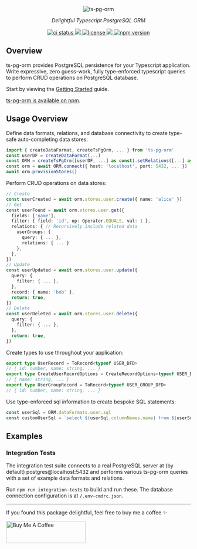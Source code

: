 <p align="center">
  <picture>
    <source media="(prefers-color-scheme: dark)" srcset="./images/wordmark-dark.png">
    <source media="(prefers-color-scheme: light)" srcset="./images/wordmark-light.png">
    <img alt="ts-pg-orm" src="./images/wordmark-light.svg">
  </picture>
</p>

<p align="center">
  <em>Delightful Typescript PostgreSQL ORM</em>
</p>

<p align="center">
  <a href="https://github.com/samhuk/ts-pg-orm/actions/workflows/ci.yaml/badge.svg" target="_blank">
    <img src="https://github.com/samhuk/ts-pg-orm/actions/workflows/ci.yaml/badge.svg" alt="ci status" />
  </a>
  <a href="https://codecov.io/gh/samhuk/ts-pg-orm" > 
    <img src="https://codecov.io/gh/samhuk/ts-pg-orm/branch/master/graph/badge.svg?token=N0WKDLEDNM"/> 
  </a>
  <a href="https://img.shields.io/badge/License-MIT-green.svg" target="_blank">
    <img src="https://img.shields.io/badge/License-MIT-green.svg" alt="license" />
  </a>
  <a href="https://app.fossa.com/projects/custom%2B33608%2Fgithub.com%2Fsamhuk%2Fts-pg-orm?ref=badge_shield" alt="FOSSA Status">
    <img src="https://app.fossa.com/api/projects/custom%2B33608%2Fgithub.com%2Fsamhuk%2Fts-pg-orm.svg?type=shield"/>
  </a>
  <a href="https://badge.fury.io/js/ts-pg-orm.svg" target="_blank">
    <img src="https://badge.fury.io/js/ts-pg-orm.svg" alt="npm version" />
  </a>
</p>

## Overview

ts-pg-orm provides PostgreSQL persistence for your Typescript application. Write expressive, zero guess-work, fully type-enforced typescript queries to perform CRUD operations on PostgreSQL database.

Start by viewing the [Getting Started](https://github.com/samhuk/ts-pg-orm/wiki/Getting-Started) guide.

[ts-pg-orm is available on npm](https://www.npmjs.com/package/ts-pg-orm).

## Usage Overview

Define data formats, relations, and database connectivity to create type-safe auto-completing data stores:

```typescript
import { createDataFormat, createTsPgOrm, ... } from 'ts-pg-orm'
const userDF = createDataFormat(...)
const ORM = createTsPgOrm([userDF, ...] as const).setRelations([...] as const)
const orm = await ORM.connect({ host: 'localhost', port: 5432, ... })
await orm.provisionStores()
```

Perform CRUD operations on data stores:

```typescript
// Create
const userCreated = await orm.stores.user.create({ name: 'alice' })
// Get
const userFound = await orm.stores.user.get({
  fields: ['name'],
  filter: { field: 'id', op: Operator.EQUALS, val: 1 },
  relations: { // Recursively include related data
    userGroups: {
      query: { ... },
      relations: { ... }
    },
  },
})
// Update
const userUpdated = await orm.stores.user.update({
  query: {
    filter: { ... },
  },
  record: { name: 'bob' },
  return: true,
})
// Delete
const userDeleted = await orm.stores.user.delete({
  query: {
    filter: { ... },
  },
  return: true,
})
```

Create types to use throughout your application:

```typescript
export type UserRecord = ToRecord<typeof USER_DFD>
// { id: number, name: string, ... }
export type CreateUserRecordOptions = CreateRecordOptions<typeof USER_DFD>
// { name: string, ... }
export type UserGroupRecord = ToRecord<typeof USER_GROUP_DFD>
// { id: number, name: string, ... }
```

Use type-enforced sql information to create bespoke SQL statements:

```typescript
const userSql = ORM.dataFormats.user.sql
const customUserSql = `select ${userSql.columnNames.name} from ${userSql.tableName}`
```

## Examples

### Integration Tests

The integration test suite connects to a real PostgreSQL server at (by default) postgres@localhost:5432 and performs various ts-pg-orm queries with a set of example data formats and relations.

Run `npm run integration-tests` to build and run these. The database connection configuration is at `/.env-cmdrc.json`.

---

If you found this package delightful, feel free to buy me a coffee ✨

<a href="https://www.buymeacoffee.com/samhuk" target="_blank"><img src="https://cdn.buymeacoffee.com/buttons/v2/default-yellow.png" alt="Buy Me A Coffee" style="height: 60px !important;width: 217px !important;" ></a>
